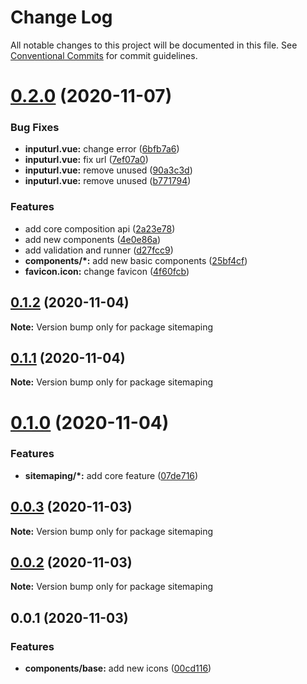 # Change Log

All notable changes to this project will be documented in this file.
See [Conventional Commits](https://conventionalcommits.org) for commit guidelines.

# [0.2.0](https://github.com/TomokiMiyauci/sitemap-pinger/compare/v0.1.2...v0.2.0) (2020-11-07)

### Bug Fixes

- **inputurl.vue:** change error ([6bfb7a6](https://github.com/TomokiMiyauci/sitemap-pinger/commit/6bfb7a6246bee11662c80c2697ef27a2d0d37691))
- **inputurl.vue:** fix url ([7ef07a0](https://github.com/TomokiMiyauci/sitemap-pinger/commit/7ef07a013f7e71a4c15233babf8678fc2c0c9bb0))
- **inputurl.vue:** remove unused ([90a3c3d](https://github.com/TomokiMiyauci/sitemap-pinger/commit/90a3c3dcc952c9024de647652ac7692d2f2d471e))
- **inputurl.vue:** remove unused ([b771794](https://github.com/TomokiMiyauci/sitemap-pinger/commit/b771794b892416b80527c976457f41fffbb86c7e))

### Features

- add core composition api ([2a23e78](https://github.com/TomokiMiyauci/sitemap-pinger/commit/2a23e7897ab00f784d40a38acf2403ac42ed0c91))
- add new components ([4e0e86a](https://github.com/TomokiMiyauci/sitemap-pinger/commit/4e0e86a43249aba5a946fe382adaf20221d8b791))
- add validation and runner ([d27fcc9](https://github.com/TomokiMiyauci/sitemap-pinger/commit/d27fcc9cf3f12ff3c572c96d26246a8254cdf5a3))
- **components/\*:** add new basic components ([25bf4cf](https://github.com/TomokiMiyauci/sitemap-pinger/commit/25bf4cf6bbdb3a69574ceeaa25563117bb9bd92c))
- **favicon.icon:** change favicon ([4f60fcb](https://github.com/TomokiMiyauci/sitemap-pinger/commit/4f60fcb5dc589f3d88501559ac605fcaa1a9fb51))

## [0.1.2](https://github.com/TomokiMiyauci/sitemap-pinger/compare/v0.1.1...v0.1.2) (2020-11-04)

**Note:** Version bump only for package sitemaping

## [0.1.1](https://github.com/TomokiMiyauci/sitemap-pinger/compare/v0.1.0...v0.1.1) (2020-11-04)

**Note:** Version bump only for package sitemaping

# [0.1.0](https://github.com/TomokiMiyauci/sitemap-pinger/compare/v0.0.3...v0.1.0) (2020-11-04)

### Features

- **sitemaping/\*:** add core feature ([07de716](https://github.com/TomokiMiyauci/sitemap-pinger/commit/07de7165178948991772976c96f32532b7bd583a))

## [0.0.3](https://github.com/TomokiMiyauci/sitemap-pinger/compare/v0.0.2...v0.0.3) (2020-11-03)

**Note:** Version bump only for package sitemaping

## [0.0.2](https://github.com/TomokiMiyauci/sitemap-pinger/compare/v0.0.1...v0.0.2) (2020-11-03)

**Note:** Version bump only for package sitemaping

## 0.0.1 (2020-11-03)

### Features

- **components/base:** add new icons ([00cd116](https://github.com/TomokiMiyauci/sitemap-pinger/commit/00cd11617b70c51b6bfc2ead93fa2373ac9af7ae))
